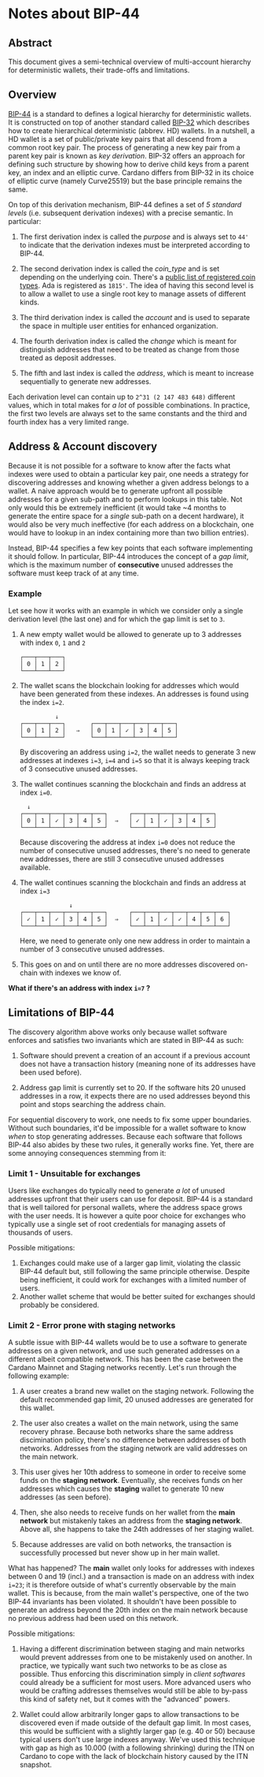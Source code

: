 # Notes about BIP-44

## Abstract

This document gives a semi-technical overview of multi-account hierarchy for deterministic wallets, their trade-offs and limitations.

## Overview

[BIP-44](https://github.com/bitcoin/bips/blob/master/bip-0044.mediawiki) is a standard to defines a logical hierarchy for deterministic wallets. It is constructed on top of another standard called [BIP-32](https://github.com/bitcoin/bips/blob/master/bip-0032.mediawiki) which describes how to create hierarchical deterministic (abbrev. HD) wallets.
In a nutshell, a HD wallet is a set of public/private key pairs that all descend from a common root key pair. The process of generating a new key pair from a parent key pair is known as _key derivation_. BIP-32 offers an approach for defining such structure by showing how to derive child keys from a parent key, an index and an elliptic curve. Cardano differs
from BIP-32 in its choice of elliptic curve (namely Curve25519) but the base principle remains the same.

On top of this derivation mechanism, BIP-44 defines a set of _5 standard levels_ (i.e. subsequent derivation indexes) with a precise semantic. In particular:

1. The first derivation index is called the _purpose_ and is always set to `44'` to indicate that the derivation indexes must be interpreted according to BIP-44.

2. The second derivation index is called the _coin\_type_ and is set depending on the underlying coin. There's a [public list of registered coin types](https://github.com/satoshilabs/slips/blob/master/slip-0044.md). Ada is registered as `1815'`. The idea of having this second level
  is to allow a wallet to use a single root key to manage assets of different kinds.

3. The third derivation index is called the _account_ and is used to separate the space in multiple user entities for enhanced organization.

4. The fourth derivation index is called the _change_ which is meant for distinguish addresses that need to be treated as change from those treated as deposit addresses.

5. The fifth and last index is called the _address_, which is meant to increase sequentially to generate new addresses.

Each derivation level can contain up to `2^31 (2 147 483 648)` different values, which in total makes for _a lot_ of possible combinations. In practice, the first two levels are always set to the same constants and the third and fourth index has a very limited range.

## Address & Account discovery

Because it is not possible for a software to know after the facts what indexes were used to obtain a particular key pair, one needs a strategy for discovering addresses and knowing whether a given address belongs to a wallet.
A naive approach would be to generate upfront all possible addresses for a given sub-path and to perform lookups in this table. Not only would this be extremely inefficient (it would take ~4 months to generate the entire space for a _single_ sub-path on a decent hardware), it would also be very much ineffective (for each address on a blockchain, one would have to lookup in an index containing more than two billion entries).

Instead, BIP-44 specifies a few key points that each software implementing it should follow. In particular, BIP-44 introduces the concept of a _gap limit_, which is the maximum number of **consecutive** unused addresses the software must keep track of at any time.


### Example

Let see how it works with an example in which we consider only a single derivation level (the last one) and for which the gap limit is set to `3`.

1. A new empty wallet would be allowed to generate up to 3 addresses with index `0`, `1` and `2`

    ```
    ┌───┬───┬───┐
    │ 0 │ 1 │ 2 │
    └───┴───┴───┘
    ```


2. The wallet scans the blockchain looking for addresses which would have been generated from these indexes. An addresses is found using the index `i=2`.

    ```
              ↓
    ┌───┬───┬───┐       ┌───┬───┬───┬───┬───┬───┐
    │ 0 │ 1 │ 2 │   ⇒   │ 0 │ 1 │ ✓ │ 3 │ 4 │ 5 │
    └───┴───┴───┘       └───┴───┴───┴───┴───┴───┘
    ```

   By discovering an address using `i=2`, the wallet needs to generate 3 new addresses at indexes `i=3`, `i=4` and `i=5` so that it is always keeping track of 3 consecutive unused addresses.


3. The wallet continues scanning the blockchain and finds an address at index `i=0`.

    ```
      ↓
    ┌───┬───┬───┬───┬───┬───┐      ┌───┬───┬───┬───┬───┬───┐
    │ 0 │ 1 │ ✓ │ 3 │ 4 │ 5 │  ⇒   │ ✓ │ 1 │ ✓ │ 3 │ 4 │ 5 │
    └───┴───┴───┴───┴───┴───┘      └───┴───┴───┴───┴───┴───┘
    ```

    Because discovering the address at index `i=0` does not reduce the number of consecutive unused addresses, there's no need to generate new addresses, there are still 3 consecutive unused addresses available.


4. The wallet continues scanning the blockchain and finds an address at index `i=3`

    ```
                  ↓
    ┌───┬───┬───┬───┬───┬───┐      ┌───┬───┬───┬───┬───┬───┬───┐
    │ ✓ │ 1 │ ✓ │ 3 │ 4 │ 5 │  ⇒   │ ✓ │ 1 │ ✓ │ ✓ │ 4 │ 5 │ 6 │
    └───┴───┴───┴───┴───┴───┘      └───┴───┴───┴───┴───┴───┴───┘
    ```

    Here, we need to generate only one new address in order to maintain a number of 3 consecutive unused addresses.


5. This goes on and on until there are no more addresses discovered on-chain with indexes we know of.


**What if there's an address with index `i=7` ?**

## Limitations of BIP-44

The discovery algorithm above works only because wallet software enforces and satisfies two invariants which are stated in BIP-44 as such:


1. Software should prevent a creation of an account if a previous account does not have a transaction history (meaning none of its addresses have been used before).

2. Address gap limit is currently set to 20. If the software hits 20 unused addresses in a row, it expects there are no used addresses beyond this point and stops searching the address chain.

For sequential discovery to work, one needs to fix some upper boundaries. Without such boundaries, it'd be impossible for a wallet software to know _when_ to stop generating addresses. Because each software that follows BIP-44 also abides by these two rules, it generally works fine. Yet, there are some annoying consequences stemming from it:


### Limit 1 - Unsuitable for exchanges

Users like exchanges do typically need to generate _a lot_ of unused addresses upfront that their users can use for deposit. BIP-44 is a standard that is well tailored for personal wallets, where the address space grows with the user needs. It is however a quite poor choice for exchanges who typically use a single set of root credentials for managing assets of thousands of users.

Possible mitigations:

1. Exchanges could make use of a larger gap limit, violating the classic BIP-44 default but, still following the same principle otherwise. Despite being inefficient, it could work for exchanges with a limited number of users.
2. Another wallet scheme that would be better suited for exchanges should probably be considered.


### Limit 2 - Error prone with staging networks

A subtle issue with BIP-44 wallets would be to use a software to generate addresses on a given network, and use such generated addresses on a different albeit compatible network. This has been the case between the Cardano Mainnet and Staging networks recently. Let's run through the following example:

1. A user creates a brand new wallet on the staging network. Following the default recommended gap limit, 20 unused addresses are generated for this wallet.

2. The user also creates a wallet on the main network, using the same recovery phrase. Because both networks share the same address discimination policy, there's no difference between addresses of both networks. Addresses from the staging network are valid addresses on the main network.

3. This user gives her 10th address to someone in order to receive some funds on the **staging network**. Eventually, she receives funds on her addresses which causes the **staging** wallet to generate 10 new addresses (as seen before).

4. Then, she also needs to receive funds on her wallet from the **main network** but mistakenly takes an address from the **staging network**. Above all, she happens to take the 24th addresses of her staging wallet.

5. Because addresses are valid on both networks, the transaction is successfully processed but never show up in her main wallet.


What has happened? The **main** wallet only looks for addresses with indexes between 0 and 19 (incl.) and a transaction is made on an address with index `i=23`; it is therefore outside of what's currently observable by the main wallet. This is because, from the main wallet's perspective, one of the two BIP-44 invariants has been violated. It shouldn't have been possible to generate an address beyond the 20th index on the main network because no previous address had been used on this network.

Possible mitigations:

1. Having a different discrimination between staging and main networks would prevent addresses from one to be mistakenly used on another. In practice, we typically want such two networks to be as close as possible. Thus enforcing this discrimination simply in _client softwares_ could already be a sufficient for most users. More advanced users who would be crafting addresses themselves would still be able to by-pass this kind of safety net, but it comes with the "advanced" powers.

2. Wallet could allow arbitrarily longer gaps to allow transactions to be discovered even if made outside of the default gap limit. In most cases, this would be sufficient with a slightly larger gap (e.g. 40 or 50) because typical users don't use large indexes anyway. We've used this technique with gap as high as 10.000 (with a following shrinking) during the ITN on Cardano to cope with the lack of blockchain history caused by the ITN snapshot.
